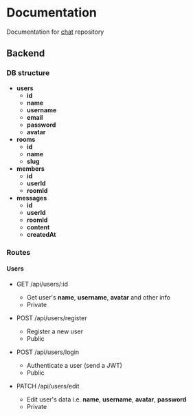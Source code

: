 
# Documentation
Documentation for [chat](https://github.com/yap8/chat) repository

## Backend

### DB structure

- **users**
    - **id**
    - **name**
    - **username**
    - **email**
    - **password**
    - **avatar**
- **rooms**
    - **id**
    - **name**
    - **slug**
- **members**
    - **id**
    - **userId**
    - **roomId**
- **messages**
    - **id**
    - **userId**
    - **roomId**
    - **content**
    - **createdAt**

### Routes

#### Users

- GET /api/users/:id
    - Get user's **name**, **username**, **avatar** and other info
    - Private

- POST /api/users/register
    - Register a new user
    - Public
    
- POST /api/users/login
    - Authenticate a user (send a JWT)
    - Public

- PATCH /api/users/edit
    - Edit user's data i.e. **name**, **username**, **avatar**, **password**
    - Private
